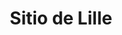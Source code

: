 ﻿---
title: "Sitio de Lille"
permalink: periodes_575.html
layout: periode
dataInici: 1708-08-12
dataFi: 1708-12-10
sidebar: periodes
pares:
  - 307:
    title: "Guerra de Sucesión Española"
    dataInici: "(1701)"
    dataFi: "(1715)"

fills:
jocsPrincipals:
jocsEscenaris:
jocsEpoca:
  - title: "Art of Siege"
    bggId: 3935
    escenari: "Lille"

jocsEpocaEscenaris:
---
